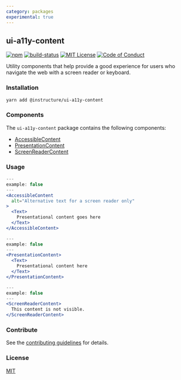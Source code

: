 ```yaml
---
category: packages
experimental: true
---
```


## ui-a11y-content

[![npm][npm]][npm-url]
[![build-status][build-status]][build-status-url]
[![MIT License][license-badge]][LICENSE]
[![Code of Conduct][coc-badge]][coc]

Utility components that help provide a good experience for users who navigate the web with a screen reader or keyboard.

### Installation

```sh
yarn add @instructure/ui-a11y-content
```

### Components
The `ui-a11y-content` package contains the following components:
- [AccessibleContent](#AccessibleContent)
- [PresentationContent](#PresentationContent)
- [ScreenReaderContent](#ScreenReaderContent)

### Usage
``` jsx
---
example: false
---
<AccessibleContent
  alt="Alternative text for a screen reader only"
>
  <Text>
    Presentational content goes here
  </Text>
</AccessibleContent>
```

``` jsx
---
example: false
---
<PresentationContent>
  <Text>
    Presentational content here
  </Text>
</PresentationContent>
```

``` jsx
---
example: false
---
<ScreenReaderContent>
  This content is not visible.
</ScreenReaderContent>
```

### Contribute
See the [contributing guidelines](#contributing) for details.

### License

[MIT](LICENSE)

[npm]: https://img.shields.io/npm/v/@instructure/ui-a11y-content.svg
[npm-url]: https://npmjs.com/package/@instructure/ui-a11y-content

[build-status]: https://travis-ci.org/instructure/instructure-ui.svg?branch=master
[build-status-url]: https://travis-ci.org/instructure/instructure-ui "Travis CI"

[license-badge]: https://img.shields.io/npm/l/instructure-ui.svg?style=flat-square
[license]: https://github.com/instructure/instructure-ui/blob/master/LICENSE

[coc-badge]: https://img.shields.io/badge/code%20of-conduct-ff69b4.svg?style=flat-square
[coc]: https://github.com/instructure/instructure-ui/blob/master/CODE_OF_CONDUCT.md
